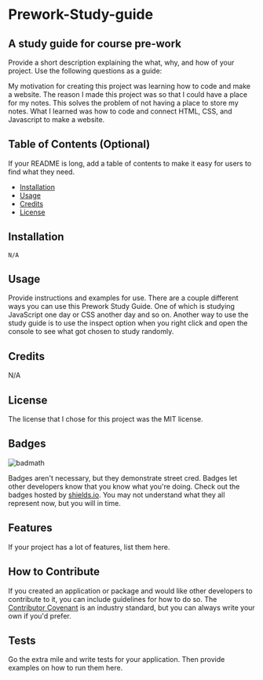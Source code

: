 # Prework-Study-guide
## A study guide for course pre-work
Provide a short description explaining the what, why, and how of your project. Use the following questions as a guide:

My motivation for creating this project was learning how to code and make a website. The reason I made this project was so that I could have a place for my notes. This solves the problem of not having a place to store my notes. What I learned was how to code and connect HTML, CSS, and Javascript to make a website.

## Table of Contents (Optional)

If your README is long, add a table of contents to make it easy for users to find what they need.

- [Installation](#installation)
- [Usage](#usage)
- [Credits](#credits)
- [License](#license)

## Installation
    N/A
## Usage

Provide instructions and examples for use.
There are a couple different ways you can use this Prework Study Guide. One of which is studying JavaScript one day or CSS another day and so on. Another way to use the study guide is to use the inspect option when you right click and open the console to see what got chosen to study randomly.

## Credits

N/A

## License

The license that I chose for this project was the MIT license.

## Badges

![badmath](https://img.shields.io/github/languages/top/nielsenjared/badmath)

Badges aren't necessary, but they demonstrate street cred. Badges let other developers know that you know what you're doing. Check out the badges hosted by [shields.io](https://shields.io/). You may not understand what they all represent now, but you will in time.

## Features

If your project has a lot of features, list them here.

## How to Contribute

If you created an application or package and would like other developers to contribute to it, you can include guidelines for how to do so. The [Contributor Covenant](https://www.contributor-covenant.org/) is an industry standard, but you can always write your own if you'd prefer.

## Tests

Go the extra mile and write tests for your application. Then provide examples on how to run them here.